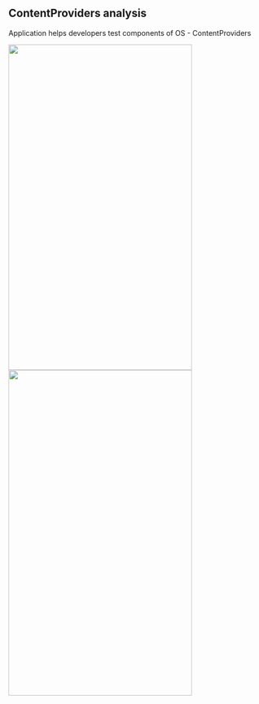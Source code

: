 ## ContentProviders analysis

Application helps developers test components of OS - ContentProviders

<a href="url"><img src="https://github.com/AlexeyZatsepin/CP-Test/blob/master/screenshots/mock1.jpg?raw=true" align="center" height="640" width="360"></a>
<a href="url"><img src="https://github.com/AlexeyZatsepin/CP-Test/blob/master/screenshots/mock2.jpg?raw=true" align="center" height="640" width="360"></a>